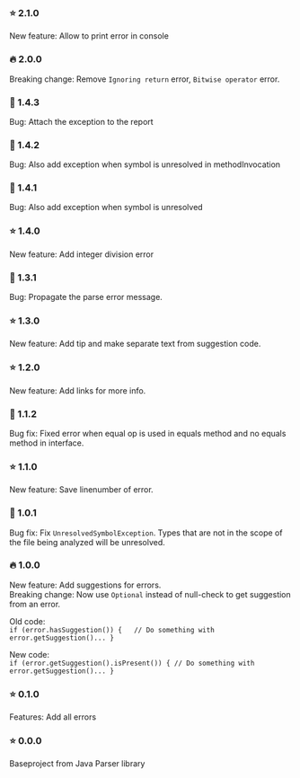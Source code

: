 ### :star: 2.1.0   
New feature: Allow to print error in console

### :fire: 2.0.0   
Breaking change: Remove `Ignoring return` error, `Bitwise operator` error.

### :bug: 1.4.3
Bug: Attach the exception to the report

### :bug: 1.4.2
Bug: Also add exception when symbol is unresolved in methodInvocation

### :bug: 1.4.1   
Bug: Also add exception when symbol is unresolved

### :star: 1.4.0   
New feature: Add integer division error

### :bug: 1.3.1
Bug: Propagate the parse error message.

### :star: 1.3.0
New feature: Add tip and make separate text from suggestion code.

### :star: 1.2.0
New feature: Add links for more info.

### :bug: 1.1.2
Bug fix: Fixed error when equal op is used in equals method and no equals method in interface. 

### :star: 1.1.0   
New feature: Save linenumber of error.

### :bug: 1.0.1   
Bug fix: Fix `UnresolvedSymbolException`. Types that are not in the scope of the file being analyzed will be unresolved. 

### 🔥 1.0.0 
New feature: Add suggestions for errors.  
Breaking change: Now use `Optional` instead of null-check to get suggestion from an error. 

Old code:   
`if (error.hasSuggestion()) {  
  // Do something with error.getSuggestion()...
}`

New code:   
`if (error.getSuggestion().isPresent()) {
  // Do something with error.getSuggestion()...
}`

### :star: 0.1.0
Features: Add all errors

### :star: 0.0.0
Baseproject from Java Parser library
